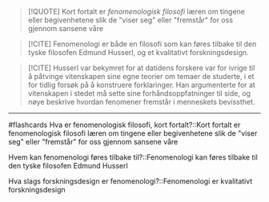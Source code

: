 >[!QUOTE] Kort fortalt er _fenomenologisk filosofi_ læren om tingene eller begivenhetene slik de "viser seg" eller "fremstår" for oss gjennom sansene våre

>[!CITE] Fenomenologi er både en filosofi som kan føres tilbake til den tyske filosofen Edmund Husserl, og et kvalitativt forskningsdesign. 

>[!CITE] Husserl var bekymret for at datidens forskere var for ivrige til å påtvinge vitenskapen sine egne teorier om temaer de studerte, i et for tidlig forsøk på å konstruere forklaringer. Han argumenterte for at vitenskapen i stedet må sette sine forhåndsoppfatninger til side, og nøye beskrive hvordan fenomener fremstår i menneskets bevissthet.

---
#flashcards 
Hva er fenomenologisk filosofi, kort fortalt?::Kort fortalt er fenomenologisk filosofi læren om tingene eller begivenhetene slik de "viser seg" eller "fremstår" for oss gjennom sansene våre
<!--SR:!2025-02-19,2,230-->
Hvem kan fenomenologi føres tilbake til?::Fenomenologi kan føres tilbake til den tyske filosofen Edmund Husserl
<!--SR:!2025-02-19,2,230-->
Hva slags forskningsdesign er fenomenologi?::Fenomenologi er kvalitativt forskningsdesign
<!--SR:!2025-02-28,11,270-->





